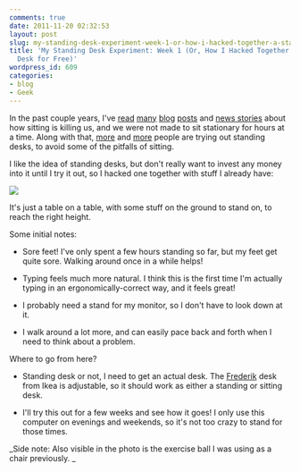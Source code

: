 ```yaml
---
comments: true
date: 2011-11-20 02:32:53
layout: post
slug: my-standing-desk-experiment-week-1-or-how-i-hacked-together-a-standing-desk-for-free
title: 'My Standing Desk Experiment: Week 1 (Or, How I Hacked Together A Standing
  Desk for Free)'
wordpress_id: 609
categories:
- blog
- Geek
---
```


In the past couple years, I've [read](http://www.marksdailyapple.com/standing-at-work/) [many](http://hivelogic.com/articles/sitting-standing-balance-ball/) [blog](http://nerdfitness.com/blog/2011/08/15/standing/) [posts](http://smarterware.org/7102/how-and-why-i-switched-to-a-standing-desk) and [news stories](http://opinionator.blogs.nytimes.com/2010/02/23/stand-up-while-you-read-this/) about how sitting is killing us, and we were not made to sit stationary for hours at a time. Along with that, [more](http://jessenoller.com/2011/04/25/switching-to-a-standing-desk-thoughts/) and [more](http://lifebyexperimentation.com/2011/03/experiment-the-standing-desk/) people are trying out standing desks, to avoid some of the pitfalls of sitting.

I like the idea of standing desks, but don't really want to invest any money into it until I try it out, so I hacked one together with stuff I already have:

[![](http://ruten.ca/wp-content/uploads/2011/11/standing-desk.jpg)](http://ruten.ca/wp-content/uploads/2011/11/standing-desk.jpg)

It's just a table on a table, with some stuff on the ground to stand on, to reach the right height.

Some initial notes:



	
  * Sore feet! I've only spent a few hours standing so far, but my feet get quite sore. Walking around once in a while helps!

	
  * Typing feels much more natural. I think this is the first time I'm actually typing in an ergonomically-correct way, and it feels great!

	
  * I probably need a stand for my monitor, so I don't have to look down at it.

	
  * I walk around a lot more, and can easily pace back and forth when I need to think about a problem.


Where to go from here?

	
  * Standing desk or not, I need to get an actual desk. The [Frederik](http://www.ikea.com/ca/en/catalog/products/60111123/) desk from Ikea is adjustable, so it should work as either a standing or sitting desk.

	
  * I'll try this out for a few weeks and see how it goes! I only use this computer on evenings and weekends, so it's not too crazy to stand for those times.


_Side note: Also visible in the photo is the exercise ball I was using as a chair previously. _
